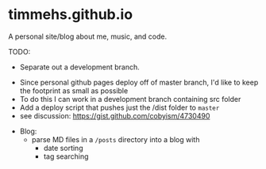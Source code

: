 # timmehs.github.io
A personal site/blog about me, music, and code.

TODO:
* Separate out a development branch.
 - Since personal github pages deploy off of master branch, I'd like to keep the footprint as small as possible
 - To do this I can work in a development branch containing src folder
 - Add a deploy script that pushes just the /dist folder to `master`
  - see discussion: https://gist.github.com/cobyism/4730490
* Blog:
  - parse MD files in a `/posts` directory into a blog with
    - date sorting
    - tag searching
